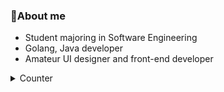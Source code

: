### 🌱About me
- Student majoring in Software Engineering
- Golang, Java developer
- Amateur UI designer and front-end developer

<details>
<summary>Counter</summary>

![:name](https://count.getloli.com/get/@saica-gh?theme=moebooru)
</details>

<!--
**saicaca/saicaca** is a ✨ _special_ ✨ repository because its `README.md` (this file) appears on your GitHub profile.

Here are some ideas to get you started:

- 🔭 I’m currently working on ...
- 🌱 I’m currently learning ...
- 👯 I’m looking to collaborate on ...
- 🤔 I’m looking for help with ...
- 💬 Ask me about ...
- 📫 How to reach me: ...
- 😄 Pronouns: ...
- ⚡ Fun fact: ...
-->
